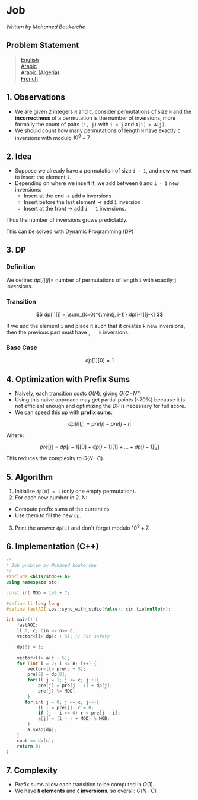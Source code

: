 # Job 
<em>Written by Mohamed Boukerche</em>

## Problem Statement
> [English](statements/job_en.pdf)  
> [Arabic](statements/job_ar.pdf)  
> [Arabic (Algeria)](statements/job_dz.pdf)  
> [French](statements/job_fr.pdf)  

## 1. Observations
- We are given 2 integers `N`  and `C`,  consider permutations of size `N` and  the **incorrectness** of a permutation is the number of inversions, more formally the count of pairs `(i, j)` with `i < j` and `A[i] > A[j]`.
- We should count how many permutations of length `N` have exactly `C` inversions with modulo $10^9+7$
## 2. Idea 

- Suppose we already have a permutation of size `i - 1`, and now we want to insert the element `i`.  
-  Depending on where we insert it, we add between `0` and `i - 1` new inversions:  
    - Insert at the end → add `0` inversions 
    - Insert before the last element → add `1` inversion 
    - Insert at the front → add `i - 1` inversions. 

Thus the number of inversions grows predictably.
    
This can be solved with Dynamic Programming (DP)

## 3. DP

### Definition
We define: $dp[i][j] =$ number of permutations of length `i` with exactly `j` inversions.


### Transition
$$
dp[i][j] = \sum_{k=0}^{\min(j, i-1)} dp[i-1][j-k]
$$

If we add the element `i` and place it such that it creates `k` new inversions, then the previous part must have `j - k` inversions.
 
### Base Case

$$dp[1][0] = 1$$


## 4. Optimization with Prefix Sums
- Naively, each transition costs $O(N)$, giving $O(C\cdot N²)$
- Using this naive approach may get partial points (~70%) because it is not efficient enough and optimizing the DP is necessary for full score.
- We can speed this up with **prefix sums**:

$$dp[i][j] = pre[j] - pre[j-i]$$

Where:

$$pre[j] = dp[i-1][0] + dp[i-1][1] + ... + dp[i-1][j]$$

This reduces the complexity to $O(N\cdot C)$.

## 5. Algorithm
1. Initialize `dp[0] = 1` (only one empty permutation).
2.  For each new number in 2..N:
   - Compute prefix sums of the current `dp`.
   - Use them to fill the new `dp`.
3. Print the answer `dp[C]` and don't forget modulo $10^9+7$.

## 6. Implementation (C++)
```cpp
/*
* Job problem by Mohamed boukerche 
*/
#include <bits/stdc++.h>
using namespace std;

const int MOD = 1e9 + 7;

#define ll long long
#define fastAOI ios::sync_with_stdio(false); cin.tie(nullptr);

int main() {
    fastAOI;
    ll n, c; cin >> n>> c;
    vector<ll> dp(c + 5); // For safety

    dp[0] = 1;
    
    vector<ll> a(c + 5);
    for (int i = 2; i <= n; i++) {
        vector<ll> pre(c + 5);
        pre[0] = dp[0];
        for(ll j = 1; j <= c; j++){
            pre[j] = pre[j - 1] + dp[j];
            pre[j] %= MOD;
        }
       for(int j = 0; j <= c; j++){
            ll l = pre[j], r = 0;
            if (j - i >= 0) r = pre[j - i];
            a[j] = (l - r + MOD) % MOD;
        }
        a.swap(dp); 
    }
    cout << dp[c];
    return 0;
}
```
## 7. Complexity
- Prefix sums allow each transition to be computed in $O(1)$.
- We have **`N` elements** and **`C` inversions**, so overall: $O(N\cdot C)$
